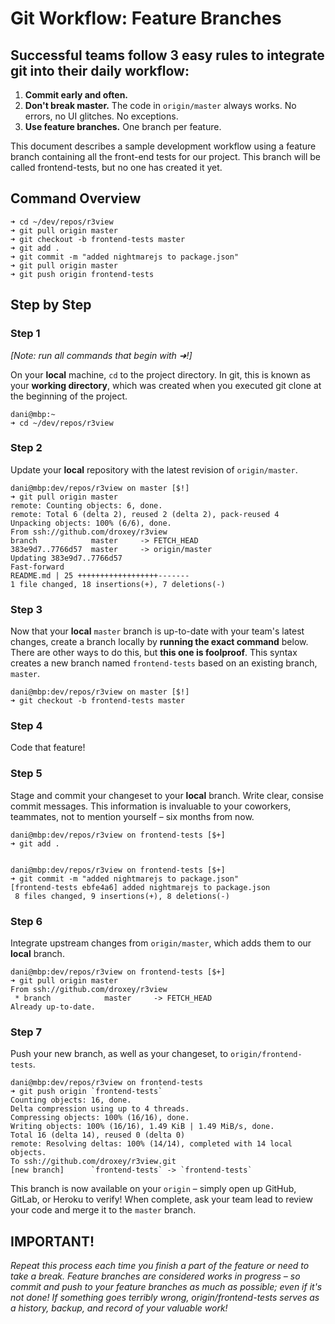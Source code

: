 # Git Workflow: Feature Branches

## Successful teams follow 3 easy rules to integrate git into their daily workflow:
  1. **Commit early and often.**
  1. **Don't break master.** The code in `origin/master` always works. No errors, no UI glitches. No exceptions.
  1. **Use feature branches.** One branch per feature.


This document describes a sample development workflow using a feature branch containing all the front-end tests for our project. This branch will be called frontend-tests, but no one has created it yet.



## Command Overview

```
➜ cd ~/dev/repos/r3view
➜ git pull origin master
➜ git checkout -b frontend-tests master
➜ git add .
➜ git commit -m "added nightmarejs to package.json"
➜ git pull origin master
➜ git push origin frontend-tests
```

## Step by Step


### Step 1
_[Note: run all commands that begin with ➜!]_


On your **local** machine, `cd` to the project directory. In git, this is known as your **working directory**, which was created when you executed git clone at the beginning of the project.
```
dani@mbp:~
➜ cd ~/dev/repos/r3view
```

### Step 2
Update your **local** repository with the latest revision of `origin/master`.

```
dani@mbp:dev/repos/r3view on master [$!] 
➜ git pull origin master
remote: Counting objects: 6, done.
remote: Total 6 (delta 2), reused 2 (delta 2), pack-reused 4
Unpacking objects: 100% (6/6), done.
From ssh://github.com/droxey/r3view
branch            master     -> FETCH_HEAD
383e9d7..7766d57  master     -> origin/master
Updating 383e9d7..7766d57
Fast-forward
README.md | 25 ++++++++++++++++++-------
1 file changed, 18 insertions(+), 7 deletions(-)
```


### Step 3

Now that your **local** `master` branch is up-to-date with your team's latest changes, create a branch locally by __running the exact command__ below. There are other ways to do this, but __this one is foolproof__. This syntax creates a new branch named `frontend-tests` based on an existing branch, `master`.

```
dani@mbp:dev/repos/r3view on master [$!]
➜ git checkout -b frontend-tests master
```


### Step 4
Code that feature!


### Step 5
Stage and commit your changeset to your **local** branch. Write clear, consise commit messages. This information is invaluable to your coworkers, teammates, not to mention yourself – six months from now.

```
dani@mbp:dev/repos/r3view on frontend-tests [$+]
➜ git add .


dani@mbp:dev/repos/r3view on frontend-tests [$+]
➜ git commit -m "added nightmarejs to package.json"
[frontend-tests ebfe4a6] added nightmarejs to package.json
 8 files changed, 9 insertions(+), 8 deletions(-)
 ```

### Step 6
Integrate upstream changes from `origin/master`, which adds them to our **local** branch.
```
dani@mbp:dev/repos/r3view on frontend-tests [$+]
➜ git pull origin master
From ssh://github.com/droxey/r3view
 * branch            master     -> FETCH_HEAD
Already up-to-date.
```

### Step 7
Push your new branch, as well as your changeset, to `origin/frontend-tests`.
```
dani@mbp:dev/repos/r3view on frontend-tests
➜ git push origin `frontend-tests`
Counting objects: 16, done.
Delta compression using up to 4 threads.
Compressing objects: 100% (16/16), done.
Writing objects: 100% (16/16), 1.49 KiB | 1.49 MiB/s, done.
Total 16 (delta 14), reused 0 (delta 0)
remote: Resolving deltas: 100% (14/14), completed with 14 local objects.
To ssh://github.com/droxey/r3view.git
[new branch]      `frontend-tests` -> `frontend-tests`
```

This branch is now available on your `origin` – simply open up GitHub, GitLab, or Heroku to verify! When complete, ask your team lead to review your code and merge it to the `master` branch. 


## IMPORTANT!
_Repeat this process each time you finish a part of the feature or need to take a break. Feature branches are considered works in progress – so commit and push to your feature branches as much as possible; even if it's not done! If something goes terribly wrong, origin/frontend-tests serves as a history, backup, and record of your valuable work!_
